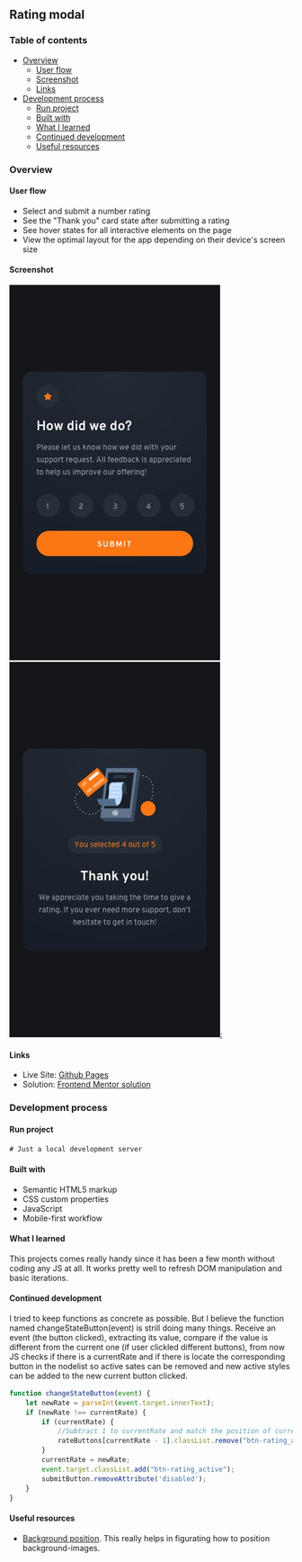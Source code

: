 ## Rating modal

### Table of contents
- [Overview](#overview)
    - [User flow](#user-flow)
    - [Screenshot](#screenshot)
    - [Links](#links)
- [Development process](#development-process)
    - [Run project](#run-project)
    - [Built with](#built-with)
    - [What I learned](#what-i-learned)
    - [Continued development](#continued-development)
    - [Useful resources](#useful-resources)

### Overview

#### User flow
- Select and submit a number rating
- See the "Thank you" card state after submitting a rating
- See hover states for all interactive elements on the page
- View the optimal layout for the app depending on their device's screen size

#### Screenshot
![First Modal preview](./design/mobile-design.jpg)
![Second modal preview](./design/mobile-thank-you-state.jpg);

#### Links
- Live Site: [Github Pages](https://alexcumplido.github.io/frontend-mentor/rating-modal/)
- Solution: [Frontend Mentor solution](https://www.frontendmentor.io/profile/alexcumplido)

### Development process

#### Run project
```
# Just a local development server
```
#### Built with
- Semantic HTML5 markup
- CSS custom properties
- JavaScript
- Mobile-first workflow

#### What I learned

This projects comes really handy since it has been a few month without coding any JS at all.
It works pretty well to refresh DOM manipulation and basic iterations.

#### Continued development

I tried to keep functions as concrete as possible. But I believe the function named changeStateButton(event) is strill doing many things. Receive an event (the button clicked), extracting its value, compare if the value is different from the current one (if user clickled different buttons), from now JS checks if there is a currentRate and if there is locate the corresponding button in the nodelist so active sates can be removed and new active styles can be added to the new current button clicked.

```js
function changeStateButton(event) {
    let newRate = parseInt(event.target.innerText);
    if (newRate !== currentRate) {
        if (currentRate) {
            //Subtract 1 to currentRate and match the position of current btn in nodeList.
            rateButtons[currentRate - 1].classList.remove("btn-rating_active");
        }
        currentRate = newRate;
        event.target.classList.add("btn-rating_active");
        submitButton.removeAttribute('disabled');
    }
}
```

#### Useful resources
- [Background position](https://developer.mozilla.org/en-US/docs/Web/CSS/background-position). This really helps in  figurating how to position background-images.


